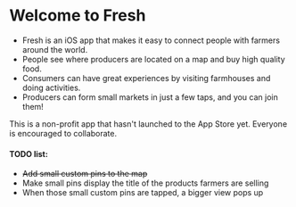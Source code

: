 # Welcome to Fresh

* Fresh is an iOS app that makes it easy to connect people with farmers around the world.
* People see where producers are located on a map and buy high quality food.
* Consumers can have great experiences by visiting farmhouses and doing activities.
* Producers can form small markets in just a few taps, and you can join them!

This is a non-profit app that hasn't launched to the App Store yet. Everyone is encouraged to collaborate.

#### TODO list:
* <strike>Add small custom pins to the map</strike>
* Make small pins display the title of the products farmers are selling
* When those small custom pins are tapped, a bigger view pops up
